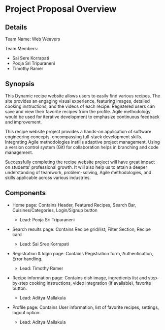 # Project Proposal Overview

## Details
Team Name: Web Weavers

Team Members:
* Sai Sere Korrapati
* Pooja Sri Tripuraneni
* Timothy Ramer

## Synopsis
This Dynamic recipe website allows users to easily find various recipes. The site provides an engaging visual experience, featuring images, detailed cooking instructions, and the videos of each recipe. Registered users can save and view their favorite recipes from the profile. Agile methodology would be used for iterative development to emphasize continuous feedback and improvement.

This recipe website project provides a hands-on application of software engineering concepts, encompassing full-stack development skills. Integrating Agile methodologies instills adaptive project management. Using a version control system (Git) for collaboration helps in branching and code management.

Successfully completing the recipe website project will have great impact on students’ professional growth. It will also help us to attain a deeper understanding of teamwork, problem-solving, Agile methodologies, and skills applicable across various industries. 

## Components
* Home page: Contains Header, Featured Recipes, Search Bar, Cuisines/Categories, Login/Signup button
  * Lead: Pooja Sri Tripuraneni

* Search results page: Contains Recipe grid/list, Filter Section, Recipe card
  * Lead: Sai Sree Korrapati

* Registration & login page: Contains Registration form, Authentication, Error handling.
  * Lead: Timothy Ramer

* Recipe information page: Contains dish image, ingredients list and step-by-step cooking instructions, video integration (if available), favorite button.
  * Lead: Aditya Mallakula

* Profile page: Contains User information, list of favorite recipes, settings, logout option.
  * Lead: Aditya Mallakula